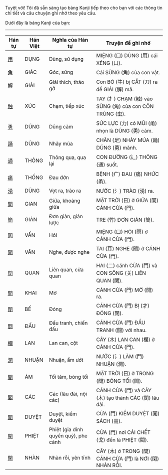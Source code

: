 Tuyệt vời\! Tôi đã sẵn sàng tạo bảng Kanji tiếp theo cho bạn với các thông tin chi tiết và câu chuyện ghi nhớ theo yêu cầu.

Dưới đây là bảng Kanji của bạn:

-----

| Hán tự | Hán Việt | Nghĩa của Hán tự | Truyện để ghi nhớ |
|---|---|---|---|
| [用](https://www.google.com/search?q=https://mazii.net/vi-VN/search/kanji/javi/%E7%94%A8) | DỤNG | Dùng, sử dụng | MIỆNG (口) DÙNG (用) cái XẺNG (凵). |
| [角](https://www.google.com/search?q=https://mazii.net/vi-VN/search/kanji/javi/%E8%A7%92) | GIÁC | Góc, sừng | Cái SỪNG (角) của con vật. |
| [解](https://www.google.com/search?q=https://mazii.net/vi-VN/search/kanji/javi/%E8%A7%A3) | GIẢI | Giải thích, tháo gỡ | Con BÒ (牛) bị CẮT (刀) ra để GIẢI (解) mã. |
| [触](https://www.google.com/search?q=https://mazii.net/vi-VN/search/kanji/javi/%E8%A7%A6) | XÚC | Chạm, tiếp xúc | TAY (扌) CHẠM (触) vào SỪNG (角) của con CÔN TRÙNG (虫). |
| [勇](https://www.google.com/search?q=https://mazii.net/vi-VN/search/kanji/javi/%E5%8B%87) | DŨNG | Dũng cảm | SỨC LỰC (力) có MŨI (甬) nhọn là DŨNG (勇) cảm. |
| [踊](https://www.google.com/search?q=https://mazii.net/vi-VN/search/kanji/javi/%E8%B8%8A) | DŨNG | Nhảy múa | CHÂN (足) NHẢY MÚA (踊) DŨNG (勇) mãnh. |
| [通](https://www.google.com/search?q=https://mazii.net/vi-VN/search/kanji/javi/%E9%80%9A) | THÔNG | Thông qua, qua lại | CON ĐƯỜNG (辶) THÔNG (通) suốt. |
| [痛](https://www.google.com/search?q=https://mazii.net/vi-VN/search/kanji/javi/%E7%97%9B) | THỐNG | Đau đớn | BỆNH (疒) ĐAU (痛) NHỨC (甬). |
| [湧](https://www.google.com/search?q=https://mazii.net/vi-VN/search/kanji/javi/%E6%B9%A7) | DŨNG | Vọt ra, trào ra | NƯỚC (氵) TRÀO (湧) ra. |
| [間](https://www.google.com/search?q=https://mazii.net/vi-VN/search/kanji/javi/%E9%96%93) | GIAN | Giữa, khoảng giữa | MẶT TRỜI (日) ở GIỮA (間) CÁNH CỬA (門). |
| [簡](https://www.google.com/search?q=https://mazii.net/vi-VN/search/kanji/javi/%E7%B0%A1) | GIẢN | Đơn giản, giản lược | TRE (竹) ĐƠN GIẢN (簡). |
| [問](https://www.google.com/search?q=https://mazii.net/vi-VN/search/kanji/javi/%E5%95%8F) | VẤN | Hỏi | MIỆNG (口) HỎI (問) ở CÁNH CỬA (門). |
| [聞](https://www.google.com/search?q=https://mazii.net/vi-VN/search/kanji/javi/%E8%81%9E) | VĂN | Nghe, được nghe | TAI (耳) NGHE (聞) ở CÁNH CỬA (門). |
| [関](https://www.google.com/search?q=https://mazii.net/vi-VN/search/kanji/javi/%E9%96%A2) | QUAN | Liên quan, cửa quan | HAI (二) cánh CỬA (門) và CON SÔNG (关) LIÊN QUAN (関). |
| [開](https://www.google.com/search?q=https://mazii.net/vi-VN/search/kanji/javi/%E9%96%8B) | KHAI | Mở | CÁNH CỬA (門) MỞ (開) ra. |
| [閉](https://www.google.com/search?q=https://mazii.net/vi-VN/search/kanji/javi/%E9%96%89) | BẾ | Đóng | CÁNH CỬA (門) BỊ (才) ĐÓNG (閉). |
| [闘](https://www.google.com/search?q=https://mazii.net/vi-VN/search/kanji/javi/%E9%97%98) | ĐẤU | Đấu tranh, chiến đấu | CÁNH CỬA (門) ĐẤU TRANH (闘) với nhau. |
| [欄](https://www.google.com/search?q=https://mazii.net/vi-VN/search/kanji/javi/%E6%AC%84) | LAN | Lan can, cột | CÂY (木) LAN CAN (欄) ở CÁNH CỬA (門). |
| [潤](https://www.google.com/search?q=https://mazii.net/vi-VN/search/kanji/javi/%E6%BD%A4) | NHUẬN | Nhuận, ẩm ướt | NƯỚC (氵) LÀM (門) NHUẬN (潤). |
| [闇](https://www.google.com/search?q=https://mazii.net/vi-VN/search/kanji/javi/%E9%97%87) | ÁM | Tối tăm, bóng tối | MẶT TRỜI (日) ở TRONG (間) BÓNG TỐI (闇). |
| [閣](https://www.google.com/search?q=https://mazii.net/vi-VN/search/kanji/javi/%E9%96%A3) | CÁC | Các (lâu đài, nội các) | CÁNH CỬA (門) và CÂY (木) tạo thành CÁC (閣) lâu đài. |
| [閲](https://www.google.com/search?q=https://mazii.net/vi-VN/search/kanji/javi/%E9%96%B2) | DUYỆT | Duyệt, kiểm duyệt | CỬA (門) KIỂM DUYỆT (閲) SÁCH (冊). |
| [閥](https://www.google.com/search?q=https://mazii.net/vi-VN/search/kanji/javi/%E9%96%A5) | PHIỆT | Phiệt (gia đình quyền quý), phe cánh | CỬA (門) nơi CÁI CHẾT (戈) đến là PHIỆT (閥). |
| [閑](https://www.google.com/search?q=https://mazii.net/vi-VN/search/kanji/javi/%E9%96%91) | NHÀN | Nhàn rỗi, yên tĩnh | CÂY (木) ở TRONG (間) CÁNH CỬA (門) là NƠI (閑) NHÀN RỖI. |

